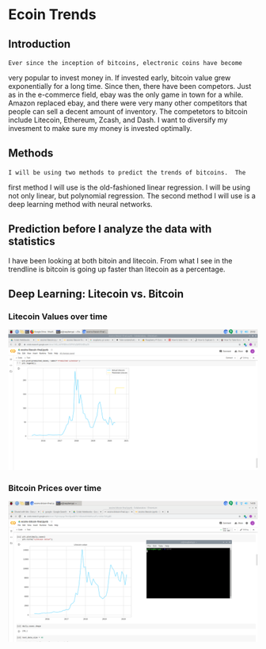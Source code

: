 # Ecoin Trends
 
## Introduction

    Ever since the inception of bitcoins, electronic coins have become
very popular to invest money in.  If invested early, bitcoin value grew
exponentially for a long time.  Since then, there have been competors.
Just as in the e-commerce field, ebay was the only game in town for a
while.  Amazon replaced ebay, and there were very many other competitors
that people can sell a decent amount of inventory.  The competetors to
bitcoin include Litecoin, Ethereum, Zcash, and Dash.  I want to diversify
my invesment to make sure my money is invested optimally.

## Methods

    I will be using two methods to predict the trends of bitcoins.  The 
first method I will use is the old-fashioned linear regression.  I will be
using not only linear, but polynomial regression.  The second method I will
use is a deep learning method with neural networks.

## Prediction before I analyze the data with statistics

   I have been looking at both bitoin and litecoin.  From what I see in
the trendline is bitcoin is going up faster than litecoin as a percentage.


## Deep Learning: Litecoin vs. Bitcoin

### Litecoin Values over time

![picture](screenshots/lite.png)

### Bitcoin Prices over time

![picture](screenshots/bit1.png)
















































